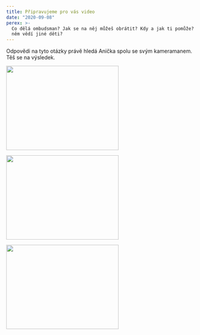 ```yaml
---
title: Připravujeme pro vás video
date: "2020-09-08"
perex: >-
  Co dělá ombudsman? Jak se na něj můžeš obrátit? Kdy a jak ti pomůže? A co o
  něm vědí jiné děti?
---
```


<p>Odpovědi na tyto otázky právě hledá Anička spolu se svým kameramanem. Těš se na výsledek.</p><p><img width="300" height="225" src="/media/IMG_20200831_094512.jpg.jpg" alt="" /></p><p><img width="300" height="225" src="/media/IMG_20200831_095020.jpg.jpg" alt="" /></p><p><img width="300" height="225" src="/media/IMG_20200831_093911.jpg.jpg" alt="" /></p>
